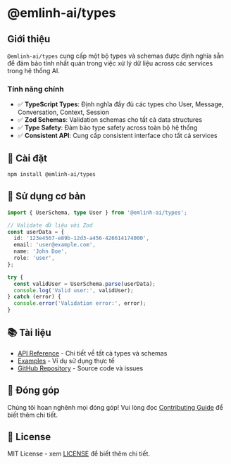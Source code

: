 # @emlinh-ai/types

## Giới thiệu

`@emlinh-ai/types` cung cấp một bộ types và schemas được định nghĩa sẵn để đảm bảo tính nhất quán trong việc xử lý dữ liệu across các services trong hệ thống AI.

### Tính năng chính

- ✅ **TypeScript Types**: Định nghĩa đầy đủ các types cho User, Message, Conversation, Context, Session
- ✅ **Zod Schemas**: Validation schemas cho tất cả data structures
- ✅ **Type Safety**: Đảm bảo type safety across toàn bộ hệ thống
- ✅ **Consistent API**: Cung cấp consistent interface cho tất cả services

## 🚀 Cài đặt

```bash
npm install @emlinh-ai/types
```

## 📖 Sử dụng cơ bản

```typescript
import { UserSchema, type User } from '@emlinh-ai/types';

// Validate dữ liệu với Zod
const userData = {
  id: '123e4567-e89b-12d3-a456-426614174000',
  email: 'user@example.com',
  name: 'John Doe',
  role: 'user',
};

try {
  const validUser = UserSchema.parse(userData);
  console.log('Valid user:', validUser);
} catch (error) {
  console.error('Validation error:', error);
}
```

## 📚 Tài liệu

- [API Reference](/api) - Chi tiết về tất cả types và schemas
- [Examples](/examples) - Ví dụ sử dụng thực tế
- [GitHub Repository](https://github.com/emlinh-ai/emlinh-ai-share) - Source code và issues

## 🤝 Đóng góp

Chúng tôi hoan nghênh mọi đóng góp! Vui lòng đọc [Contributing Guide](https://github.com/emlinh-ai/emlinh-ai-share/blob/main/CONTRIBUTING.md) để biết thêm chi tiết.

## 📄 License

MIT License - xem [LICENSE](https://github.com/emlinh-ai/emlinh-ai-share/blob/main/LICENSE) để biết thêm chi tiết.